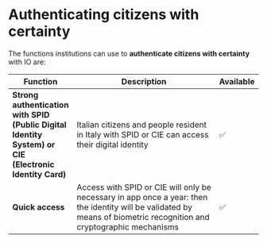 # Authenticating citizens with certainty

The functions institutions can use to **authenticate citizens with certainty** with IO are:

<table><thead><tr><th>Function</th><th width="385.3333333333333">Description</th><th>Available</th></tr></thead><tbody><tr><td><strong>Strong authentication with SPID (Public Digital Identity System) or CIE (Electronic Identity Card)</strong></td><td>Italian citizens and people resident in Italy with SPID or CIE can access their digital identity</td><td>✅</td></tr><tr><td><strong>Quick access</strong></td><td>Access with SPID or CIE will only be necessary in app once a year: then the identity will be validated by means of biometric recognition and cryptographic mechanisms</td><td>✅</td></tr></tbody></table>
